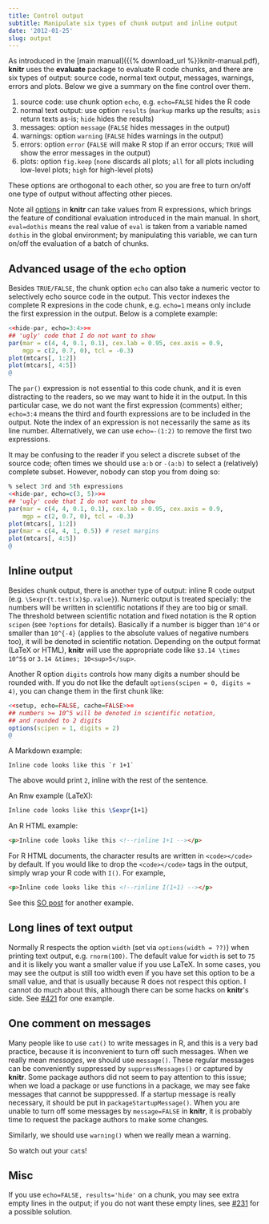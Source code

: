 ```yaml
---
title: Control output
subtitle: Manipulate six types of chunk output and inline output
date: '2012-01-25'
slug: output
---
```


As introduced in the [main manual]({{% download_url %}}knitr-manual.pdf), **knitr** uses the **evaluate** package to evaluate R code chunks, and there are six types of output: source code, normal text output, messages, warnings, errors and plots. Below we give a summary on the fine control over them.

1. source code: use chunk option `echo`, e.g. `echo=FALSE` hides the R code
1. normal text output: use option `results` (`markup` marks up the results; `asis` return texts as-is; `hide` hides the results)
1. messages: option `message` (`FALSE` hides messages in the output)
1. warnings: option `warning` (`FALSE` hides warnings in the output)
1. errors: option `error` (`FALSE` will make R stop if an error occurs; `TRUE` will show the error messages in the output)
1. plots: option `fig.keep` (`none` discards all plots; `all` for all plots including low-level plots; `high` for high-level plots)

These options are orthogonal to each other, so you are free to turn on/off one type of output without affecting other pieces.

Note all [options](../../options/) in **knitr** can take values from R expressions, which brings the feature of conditional evaluation introduced in the main manual. In short, `eval=dothis` means the real value of `eval` is taken from a variable named `dothis` in the global environment; by manipulating this variable, we can turn on/off the evaluation of a batch of chunks.

## Advanced usage of the `echo` option

Besides `TRUE/FALSE`, the chunk option `echo` can also take a numeric vector to selectively echo source code in the output. This vector indexes the complete R expresions in the code chunk, e.g. `echo=1` means only include the first expression in the output. Below is a complete example:

```r 
<<hide-par, echo=3:4>>=
## 'ugly' code that I do not want to show
par(mar = c(4, 4, 0.1, 0.1), cex.lab = 0.95, cex.axis = 0.9,
    mgp = c(2, 0.7, 0), tcl = -0.3)
plot(mtcars[, 1:2])
plot(mtcars[, 4:5])
@
```

The `par()` expression is not essential to this code chunk, and it is even distracting to the readers, so we may want to hide it in the output. In this particular case, we do not want the first expression (comments) either; `echo=3:4` means the third and fourth expressions are to be included in the output. Note the index of an expression is not necessarily the same as its line number. Alternatively, we can use `echo=-(1:2)` to remove the first two expressions.

It may be confusing to the reader if you select a discrete subset of the source code; often times we should use `a:b` or `-(a:b)` to select a (relatively) complete subset. However, nobody can stop you from doing so:

```r 
% select 3rd and 5th expressions
<<hide-par, echo=c(3, 5)>>=
## 'ugly' code that I do not want to show
par(mar = c(4, 4, 0.1, 0.1), cex.lab = 0.95, cex.axis = 0.9,
    mgp = c(2, 0.7, 0), tcl = -0.3)
plot(mtcars[, 1:2])
par(mar = c(4, 4, 1, 0.5)) # reset margins
plot(mtcars[, 4:5])
@
```

## Inline output

Besides chunk output, there is another type of output: inline R code output (e.g. `\Sexpr{t.test(x)$p.value}`). Numeric output is treated specially: the numbers will be written in scientific notations if they are too big or small. The threshold between scientific notation and fixed notation is the R option `scipen` (see `?options` for details). Basically if a number is bigger than `10^4` or smaller than `10^{-4}` (applies to the absolute values of negative numbers too), it will be denoted in scientific notation. Depending on the output format (LaTeX or HTML), **knitr** will use the appropriate code like `$3.14 \times 10^5$` or `3.14 &times; 10<sup>5</sup>`.

Another R option `digits` controls how many digits a number should be rounded with. If you do not like the default `options(scipen = 0, digits = 4)`, you can change them in the first chunk like:

```r 
<<setup, echo=FALSE, cache=FALSE>>=
## numbers >= 10^5 will be denoted in scientific notation,
## and rounded to 2 digits
options(scipen = 1, digits = 2)
@
```

A Markdown example:

``` 
Inline code looks like this `r 1+1`
```

The above would print `2`, inline with the rest of the sentence.

An Rnw example (LaTeX):

```tex 
Inline code looks like this \Sexpr{1+1}
```

An R HTML example:

```html 
<p>Inline code looks like this <!--rinline 1+1 --></p>
```

For R HTML documents, the character results are written in `<code></code>` by default. If you would like to drop the `<code></code>` tags in the output, simply wrap your R code with `I()`. For example,

```html 
<p>Inline code looks like this <!--rinline I(1+1) --></p>
```

See this [SO post](http://stackoverflow.com/q/14124022/559676) for another example.

## Long lines of text output

Normally R respects the option `width` (set via `options(width = ??)`) when printing text output, e.g. `rnorm(100)`. The default value for `width` is set to `75` and it is likely you want a smaller value if you use LaTeX. In some cases, you may see the output is still too width even if you have set this option to be a small value, and that is usually because R does not respect this option. I cannot do much about this, although there can be some hacks on **knitr**'s side. See [#421](https://github.com/yihui/knitr/issues/421) for one example.

## One comment on messages

Many people like to use `cat()` to write messages in R, and this is a very bad practice, because it is inconvenient to turn off such messages. When we really mean _messages_, we should use `message()`. These regular messages can be conveniently suppressed by `suppressMessages()` or captured by **knitr**. Some package authors did not seem to pay attention to this issue; when we load a package or use functions in a package, we may see fake messages that cannot be supppressed. If a startup message is really necessary, it should be put in `packageStartupMessage()`. When you are unable to turn off some messages by `message=FALSE` in **knitr**, it is probably time to request the package authors to make some changes.

Similarly, we should use `warning()` when we really mean a warning.

So watch out your `cat`s!

## Misc

If you use `echo=FALSE, results='hide'` on a chunk, you may see extra empty lines in the output; if you do not want these empty lines, see [#231](https://github.com/yihui/knitr/issues/231) for a possible solution.

